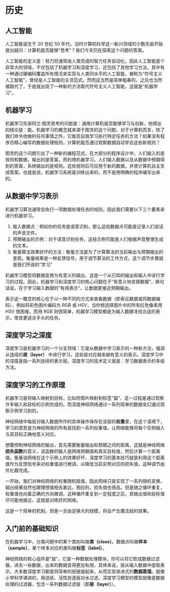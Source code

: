 # 历史

## 人工智能

人工智能诞生于 20 世纪 50 年代，当时计算机科学这一新兴领域的少数先驱开始提出疑问：计算机能否能够“思考”？我们今天仍在探索这个问题的答案。

人工智能的定义是：努力将通常由人类完成的智力任务自动化，因此人工智能是个非常大的领域，不仅包括了机器学习和深度学习，还包括了其他学习方法。其中有一种通过硬编码覆盖所有情况来实现与人类同水平的人工智能，被称为“符号主义人工智能”，曾经是人工智能的主流范式。然而这当然是简单粗暴的，之后也当然被取代了，于是就出现了一种新的方法取代符号主义人工智能，这就是“机器学习”。

## 机器学习

机器学习先驱阿兰·图灵思考的问题是：通用计算机是否能够学习与创新，他得出的结论是：能。机器学习的概念就来源于图灵的这个问题，对于计算机而言，除了我们命令他做的任何事情之外，它能否自我学习执行特定任务的方法？如果没有程序员精心编写的数据处理规则，计算机能否通过观察数据自动学会这些新规则？

图灵的这个问题引出了一种新的编程范式。在大部分的程序设计中，人们输入的是规则和数据，输出的是答案，而利用机器学习，人们输入数据以及从数据中预期得到的答案，系统输出的是规则。这些规则后可应用于新的数据，并使计算机自主生成答案。也就是说，机器学习系统是训练出来的，而不是用明确的程序编写出来的。

## 从数据中学习表示

机器学习算法通常会执行一项数据处理任务的规则，因此我们需要以下三个要素来进行机器学习。

1. 输入数据点：例如你的任务是语音识别，那么这些数据点可能是记录人们说话的声音文件。
2. 预期输出的示例：对于语音识别任务，这些示例可能是人们根据声音整理生成的文本。
3. 衡量算法效果好坏的方法：衡量方法是为了计算算法的当前输出与预期输出的差距。衡量结果是一种反馈信号，用于调节算法的工作方式，这个调节步骤就是我们所说的”学习“

机器学习模型将数据变换为有意义的输出，这是一个从已知的输出和输入中进行学习的过程。因此，机器学习和深度学习的核心问题在于”有意义地变换数据“，换句话说，在于学习输入数据的”有用表示“，让数据更接近预期输出。

表示这一概念的核心在于以一种不同的方式来查看数据（即表征数据或将数据编码），例如将彩色图片编码为 RGB 或 HSV，当你想选择图片中的所有红色像素用 HSV 很困难，而用 RGB 则很简单，机器学习模型都是为输入数据寻找合适的表示，使其更适合手头的任务。

## 深度学习之深度

深度学习是机器学习的一个分支领域：它是从数据中学习表示的一种新方法，强调从连续的**层（layer）** 中进行学习，这些层对应越来越有意义的表示。深度学习中的深度是指一系列连续的表示层。深度学习的技术定义就是：学习数据表示的多级方法。

## 深度学习的工作原理

机器学习是将输入映射到目标，比如将图片映射到标签”猫“，这一过程是通过观察许多输入和目标的示例完成的。而深度神经网络通过一系列简单的数据变幻通过观察示例学习到的。

神经网络中每层对输入数据所作的具体操作保存在该层的**权重**里，在这个语境下，学习的意思是为神经网络的所有层找到一系列权重值，让网络能够将每个实例输入与其目标正确地意义对应。

想要控制神经网络的输出，首先需要衡量输出和预期之间的距离，这就是神经网络**损失函数**的意义，该函数的输入是网络预期值和真实目标值，然后计算一个距离值。衡量该网络在这个示例上的效果好坏，深度学习的基本技巧就是利用这个距离值作为反馈信号来对权重值进行微调，以降低当前实例对应的损失值，这种调节由优化器完成。

一开始，我们对神经网络的权重随机赋值，因此网络只是实现了一系列随机变换，输出结果自然也跟理想值相去甚远，相应的，损失值也很高。但是随之循环重复，权重值也向着正确的方向微调，这种循环重复到一定程度之后，其输出值和目标值尽可能地接近，这就是训练好的网络。

这是一个简单的机制，但是一旦由足够大的规模，将会产生魔法般的效果。

## 入门前的基础知识

在机器学习中，分类问题中的某个类别叫做**类（class）**。数据点叫做**样本（sample）**，某个样本对应的类叫做**标签（label）**。

神经网络的核心组件是”层“，它是一种数据处理模块，你可以将它砍成数据过滤器，进去一些数据，出来的数据变得更加有用，具体来说，层从输入数据中提取表示，大多数深度学习都是将简单的层链接起来，从而实现渐进式的**数据蒸馏**。就像小学科学课讲的，用滤纸、活性炭逐层对水过滤，深度学习模型的模型就像是数据处理的过滤器，包含一系列数据过滤层（即**层（layer）**）。
